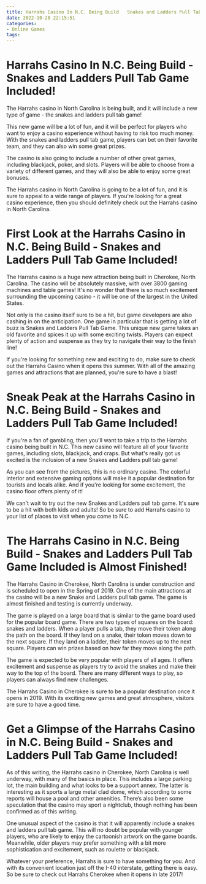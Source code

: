 ```yaml
---
title: Harrahs Casino In N.C. Being Build   Snakes and Ladders Pull Tab Game Included!
date: 2022-10-28 22:15:51
categories:
- Online Games
tags:
---
```



#  Harrahs Casino In N.C. Being Build - Snakes and Ladders Pull Tab Game Included!

The Harrahs casino in North Carolina is being built, and it will include a new type of game - the snakes and ladders pull tab game!

This new game will be a lot of fun, and it will be perfect for players who want to enjoy a casino experience without having to risk too much money. With the snakes and ladders pull tab game, players can bet on their favorite team, and they can also win some great prizes.

The casino is also going to include a number of other great games, including blackjack, poker, and slots. Players will be able to choose from a variety of different games, and they will also be able to enjoy some great bonuses.

The Harrahs casino in North Carolina is going to be a lot of fun, and it is sure to appeal to a wide range of players. If you're looking for a great casino experience, then you should definitely check out the Harrahs casino in North Carolina.

#  First Look at the Harrahs Casino in N.C. Being Build - Snakes and Ladders Pull Tab Game Included!

The Harrahs casino is a huge new attraction being built in Cherokee, North Carolina. The casino will be absolutely massive, with over 3800 gaming machines and table games! It's no wonder that there is so much excitement surrounding the upcoming casino - it will be one of the largest in the United States.

Not only is the casino itself sure to be a hit, but game developers are also cashing in on the anticipation. One game in particular that is getting a lot of buzz is Snakes and Ladders Pull Tab Game. This unique new game takes an old favorite and spices it up with some exciting twists. Players can expect plenty of action and suspense as they try to navigate their way to the finish line!

If you're looking for something new and exciting to do, make sure to check out the Harrahs Casino when it opens this summer. With all of the amazing games and attractions that are planned, you're sure to have a blast!

#  Sneak Peak at the Harrahs Casino in N.C. Being Build - Snakes and Ladders Pull Tab Game Included!

If you're a fan of gambling, then you'll want to take a trip to the Harrahs casino being built in N.C. This new casino will feature all of your favorite games, including slots, blackjack, and craps. But what's really got us excited is the inclusion of a new Snakes and Ladders pull tab game!

As you can see from the pictures, this is no ordinary casino. The colorful interior and extensive gaming options will make it a popular destination for tourists and locals alike. And if you're looking for some excitement, the casino floor offers plenty of it!

We can't wait to try out the new Snakes and Ladders pull tab game. It's sure to be a hit with both kids and adults! So be sure to add Harrahs casino to your list of places to visit when you come to N.C.

#  The Harrahs Casino in N.C. Being Build - Snakes and Ladders Pull Tab Game Included is Almost Finished!

The Harrahs Casino in Cherokee, North Carolina is under construction and is scheduled to open in the Spring of 2019. One of the main attractions at the casino will be a new Snake and Ladders pull tab game. The game is almost finished and testing is currently underway.

The game is played on a large board that is similar to the game board used for the popular board game. There are two types of squares on the board: snakes and ladders. When a player pulls a tab, they move their token along the path on the board. If they land on a snake, their token moves down to the next square. If they land on a ladder, their token moves up to the next square. Players can win prizes based on how far they move along the path.

The game is expected to be very popular with players of all ages. It offers excitement and suspense as players try to avoid the snakes and make their way to the top of the board. There are many different ways to play, so players can always find new challenges.

The Harrahs Casino in Cherokee is sure to be a popular destination once it opens in 2019. With its exciting new games and great atmosphere, visitors are sure to have a good time.

#  Get a Glimpse of the Harrahs Casino in N.C. Being Build - Snakes and Ladders Pull Tab Game Included!

As of this writing, the Harrahs casino in Cherokee, North Carolina is well underway, with many of the basics in place. This includes a large parking lot, the main building and what looks to be a support annex. The latter is interesting as it sports a large metal clad dome, which according to some reports will house a pool and other amenities. There’s also been some speculation that the casino may sport a nightclub, though nothing has been confirmed as of this writing.

One unusual aspect of the casino is that it will apparently include a snakes and ladders pull tab game. This will no doubt be popular with younger players, who are likely to enjoy the cartoonish artwork on the game boards. Meanwhile, older players may prefer something with a bit more sophistication and excitement, such as roulette or blackjack.

Whatever your preference, Harrahs is sure to have something for you. And with its convenient location just off the I-40 interstate, getting there is easy. So be sure to check out Harrahs Cherokee when it opens in late 2017!